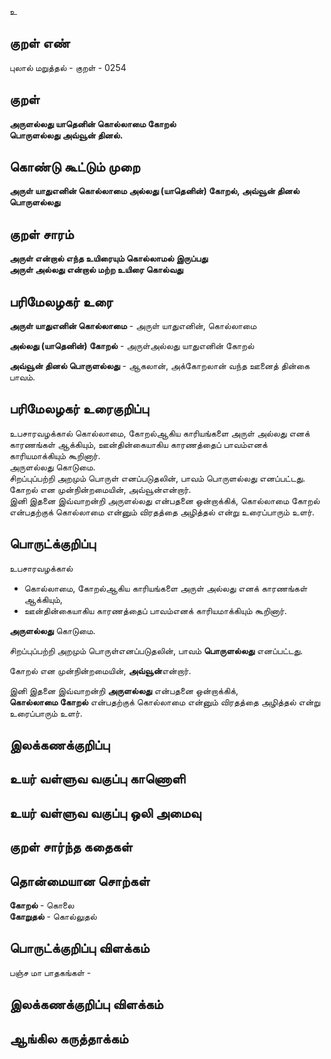 உ

## குறள் எண் 

புலால் மறுத்தல் - குறள் - 0254  

## குறள் 

**அருளல்லது யாதெனின் கொல்லாமை கோறல்  
பொருளல்லது அவ்வூன் தினல்.**

## கொண்டு கூட்டும் முறை

**அருள் யாதுஎனின் கொல்லாமை அல்லது (யாதெனின்) கோறல், அவ்வூன் தினல் பொருளல்லது**

## குறள் சாரம் 

**அருள் என்றால் எந்த உயிரையும் கொல்லாமல் இருப்பது**  
**அருள் அல்லது என்றால் மற்ற உயிரை கொல்வது**

## பரிமேலழகர் உரை

**அருள் யாதுஎனின் கொல்லாமை** - அருள் யாதுஎனின், கொல்லாமை 

**அல்லது (யாதெனின்) கோறல்** - அருள்அல்லது யாதுஎனின் கோறல்  

**அவ்வூன் தினல் பொருளல்லது** - ஆகலான், அக்கோறலான் வந்த ஊனைத் தின்கை பாவம்.  

## பரிமேலழகர் உரைகுறிப்பு   

உபசாரவழக்கால் கொல்லாமை, கோறல்ஆகிய காரியங்களை அருள் அல்லது எனக் காரணங்கள் ஆக்கியும், ஊன்தின்கையாகிய காரணத்தைப் பாவம்எனக் காரியமாக்கியும் கூறினார்.  
அருளல்லது கொடுமை.  
சிறப்புப்பற்றி அறமும் பொருள் எனப்படுதலின், பாவம் பொருளல்லது எனப்பட்டது.  
கோறல் என முன்நின்றமையின், அவ்வூன்என்றார்.   
இனி இதனை இவ்வாறன்றி அருளல்லது என்பதனை ஒன்றாக்கிக், கொல்லாமை கோறல் என்பதற்குக் கொல்லாமை என்னும் விரதத்தை அழித்தல் என்று உரைப்பாரும் உளர்.    

## பொருட்க்குறிப்பு 

உபசாரவழக்கால்  
* கொல்லாமை, கோறல்ஆகிய காரியங்களை அருள் அல்லது எனக் காரணங்கள் ஆக்கியும்,  
* ஊன்தின்கையாகிய காரணத்தைப் பாவம்எனக் காரியமாக்கியும் கூறினார்.  

**அருளல்லது** கொடுமை.    

சிறப்புப்பற்றி அறமும் பொருள்எனப்படுதலின், பாவம் **பொருளல்லது** எனப்பட்டது.    

கோறல் என முன்நின்றமையின், **அவ்வூன்**என்றார்.     

இனி இதனை இவ்வாறன்றி **அருளல்லது** என்பதனை ஒன்றாக்கிக்,   
**கொல்லாமை கோறல்** என்பதற்குக் கொல்லாமை என்னும் விரதத்தை அழித்தல் என்று உரைப்பாரும் உளர்.    

## இலக்கணக்குறிப்பு  


## உயர் வள்ளுவ வகுப்பு காணொளி


## உயர் வள்ளுவ வகுப்பு ஒலி அமைவு 

 
## குறள் சார்ந்த கதைகள் 


## தொன்மையான சொற்கள்

**கோறல்** - கொலை  
**கோறுதல்** - கொல்லுதல் 

## பொருட்க்குறிப்பு விளக்கம்

பஞ்ச மா பாதகங்கள் -   

## இலக்கணக்குறிப்பு விளக்கம்


## ஆங்கில கருத்தாக்கம் 


